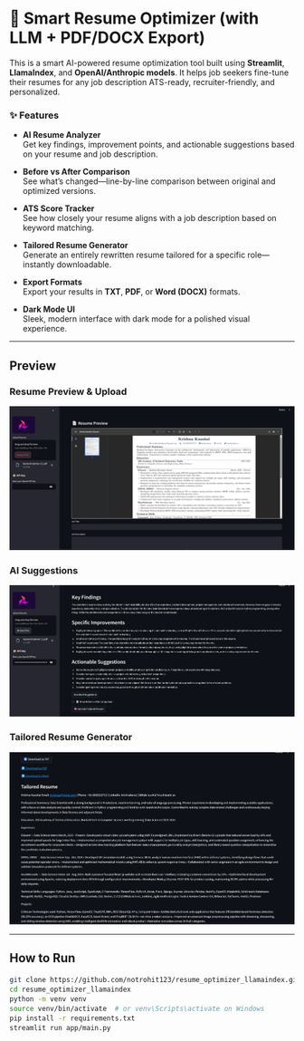 # 🚀 Smart Resume Optimizer (with LLM + PDF/DOCX Export)

This is a smart AI-powered resume optimization tool built using **Streamlit**, **LlamaIndex**, and **OpenAI/Anthropic models**. It helps job seekers fine-tune their resumes for any job description ATS-ready, recruiter-friendly, and personalized.

### ✨ Features

-  **AI Resume Analyzer**  
  Get key findings, improvement points, and actionable suggestions based on your resume and job description.

-  **Before vs After Comparison**  
  See what’s changed—line-by-line comparison between original and optimized versions.

-  **ATS Score Tracker**  
  See how closely your resume aligns with a job description based on keyword matching.

-  **Tailored Resume Generator**  
  Generate an entirely rewritten resume tailored for a specific role—instantly downloadable.

-  **Export Formats**  
  Export your results in **TXT**, **PDF**, or **Word (DOCX)** formats.

-  **Dark Mode UI**  
  Sleek, modern interface with dark mode for a polished visual experience.

---

##  Preview

###  Resume Preview & Upload  
![Resume Upload](assets/image.png)

###  AI Suggestions  
![Findings & Improvements](assets/findings.png)

###  Tailored Resume Generator  
![Tailored Resume](assets/resume.png)

---

##  How to Run

```bash
git clone https://github.com/notrohit123/resume_optimizer_llamaindex.git
cd resume_optimizer_llamaindex
python -m venv venv
source venv/bin/activate  # or venv\Scripts\activate on Windows
pip install -r requirements.txt
streamlit run app/main.py
